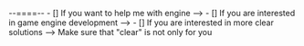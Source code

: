 --==<If somebody wants>==--
	- [] If you want to help me with engine
	-->
	- [] If you are interested in game engine development
	--> 
	- [] If you are interested in more clear solutions
	--> Make sure that "clear" is not only for you